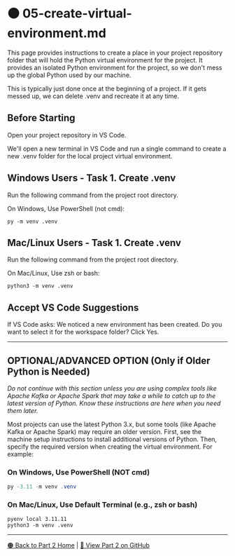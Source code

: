 # 🟠 05-create-virtual-environment.md

This page provides instructions to create a place in your project repository folder that will hold the Python virtual environment for the project. 
It provides an isolated Python environment for the project, so we don't mess up the global Python used by our machine. 

This is typically just done once at the beginning of a project.
If it gets messed up, we can delete .venv and recreate it at any time. 


## Before Starting

Open your project repository in VS Code. 

We'll open a new terminal in VS Code and run a single command to create a new .venv folder for the local project virtual environment.

## Windows Users - Task 1. Create .venv

Run the following command from the project root directory.
 
On Windows, Use PowerShell (not cmd):

```shell
py -m venv .venv
```

## Mac/Linux Users - Task 1. Create .venv

Run the following command from the project root directory.

On Mac/Linux, Use zsh or bash:

```shell
python3 -m venv .venv
```

## Accept VS Code Suggestions

If VS Code asks: We noticed a new environment has been created. 
Do you want to select it for the workspace folder?
Click Yes. 

---

## OPTIONAL/ADVANCED OPTION (Only if Older Python is Needed)

*Do not continue with this section unless you are using complex tools like Apache Kafka or Apache Spark that may take a while to catch up to the latest version of Python. Know these instructions are here when you need them later.*

Most projects can use the latest Python 3.x, but some tools (like Apache Kafka or Apache Spark) may require an older version.
First, see the machine setup instructions to install additional versions of Python. 
Then, specify the required version when creating the virtual environment. 
For example:

### On Windows, Use PowerShell (NOT cmd)

```powershell
py -3.11 -m venv .venv
```

### On Mac/Linux, Use Default Terminal (e.g., zsh or bash)

```shell
pyenv local 3.11.11
python3 -m venv .venv
```

---

[🟠 Back to Part 2 Home](https://denisecase.github.io/pro-analytics-01/02-project-initialization/PROJECT-INITIALIZATION.html) | [🔗 View Part 2 on GitHub](https://github.com/denisecase/pro-analytics-01/02-project-initialization/PROJECT-INITIALIZATION.md)
